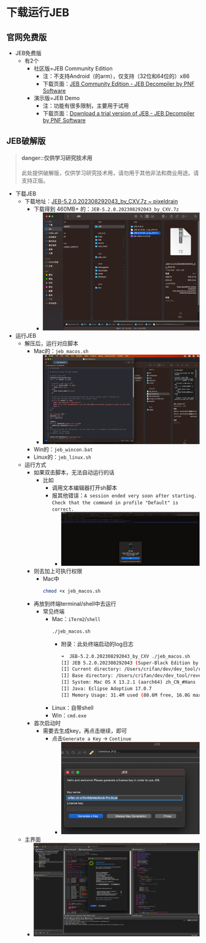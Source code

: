 # 下载运行JEB

## 官网免费版

* JEB免费版
  * 有2个
    * 社区版=JEB Community Edition
      * 注：不支持Android（的arm），仅支持（32位和64位的）x86
      * 下载页面：[JEB Community Edition - JEB Decompiler by PNF Software](https://www.pnfsoftware.com/jeb/community-edition)
    * 演示版=JEB Demo
      * 注：功能有很多限制，主要用于试用
      * 下载页面：[Download a trial version of JEB - JEB Decompiler by PNF Software](https://www.pnfsoftware.com/jeb/demo)

## JEB破解版

> #### danger::仅供学习研究技术用
> 此处提供破解版，仅供学习研究技术用，请勿用于其他非法和商业用途。请支持正版。

* 下载JEB
  * 下载地址：[JEB-5.2.0.202308292043_by_CXV.7z ~ pixeldrain](https://pixeldrain.com/u/iPz6HCP2)
    * 下载得到 460MB+ 的：`JEB-5.2.0.202308292043_by_CXV.7z`
      * ![jeb_5_2_7z_cxv](../assets/img/jeb_5_2_7z_cxv.png)
* 运行JEB
  * 解压后，运行对应脚本
    * Mac的：`jeb_macos.sh`
      * ![jeb_macos_click](../assets/img/jeb_macos_click.png)
    * Win的：`jeb_wincon.bat`
    * Linux的：`jeb_linux.sh`
  * 运行方式
    * 如果双击脚本，无法自动运行的话
      * 比如
        * 调用文本编辑器打开sh脚本
        * 报其他错误：`A session ended very soon after starting. Check that the command in profile "Default" is correct.`
          * ![sh_run_session_ended](../assets/img/sh_run_session_ended.png)
    * 则去加上可执行权限
      * Mac中
        ```bash
        chmod +x jeb_macos.sh
        ```
    * 再放到终端terminal/shell中去运行
      * 常见终端
        * Mac：`iTerm2`/`shell`
          ```bash
          ./jeb_macos.sh
          ```
            * 附录：此处终端启动的log日志
              ```bash
              ➜  JEB-5.2.0.202308292043_by_CXV ./jeb_macos.sh
              [I] JEB 5.2.0.202308292043 (Super-Black Edition by CXV) is starting...
              [I] Current directory: /Users/crifan/dev/dev_tool/reverse_security/android/JEB/JEB-5.2.0.202308292043_by_CXV
              [I] Base directory: /Users/crifan/dev/dev_tool/reverse_security/android/JEB/JEB-5.2.0.202308292043_by_CXV
              [I] System: Mac OS X 13.2.1 (aarch64) zh_CN_#Hans
              [I] Java: Eclipse Adoptium 17.0.7
              [I] Memory Usage: 31.4M used (80.6M free, 16.0G max)
              ```
        * Linux：自带shell
        * Win：`cmd.exe`
    * 首次启动时
      * 需要去生成key，再点击继续，即可
        * 点击`Generate a Key` -> `Continue`
          * ![first_launch_generate_key](../assets/img/first_launch_generate_key.png)
  * 主界面
    * ![jeb_ui_main_dark](../assets/img/jeb_ui_main_dark.png)
